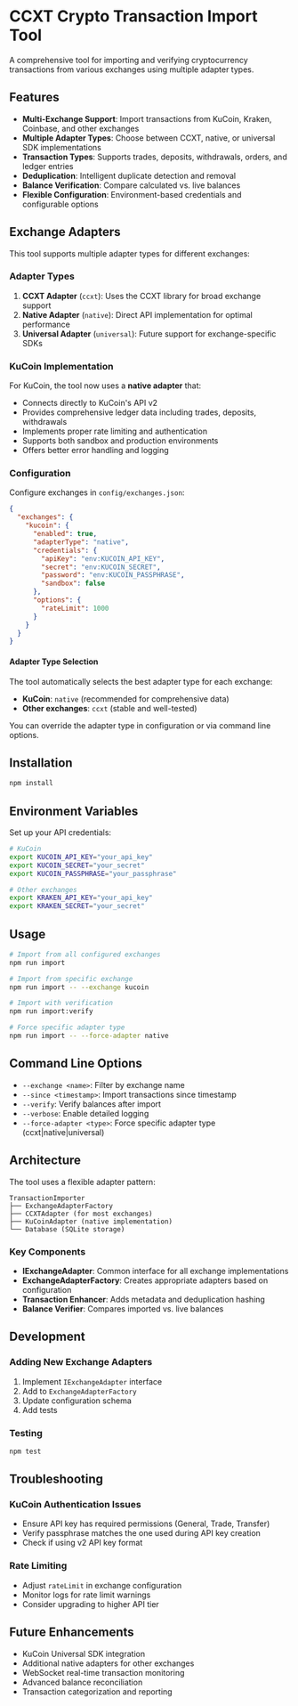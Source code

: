 # CCXT Crypto Transaction Import Tool

A comprehensive tool for importing and verifying cryptocurrency transactions from various exchanges using multiple adapter types.

## Features

- **Multi-Exchange Support**: Import transactions from KuCoin, Kraken, Coinbase, and other exchanges
- **Multiple Adapter Types**: Choose between CCXT, native, or universal SDK implementations
- **Transaction Types**: Supports trades, deposits, withdrawals, orders, and ledger entries
- **Deduplication**: Intelligent duplicate detection and removal
- **Balance Verification**: Compare calculated vs. live balances
- **Flexible Configuration**: Environment-based credentials and configurable options

## Exchange Adapters

This tool supports multiple adapter types for different exchanges:

### Adapter Types

1. **CCXT Adapter** (`ccxt`): Uses the CCXT library for broad exchange support
2. **Native Adapter** (`native`): Direct API implementation for optimal performance
3. **Universal Adapter** (`universal`): Future support for exchange-specific SDKs

### KuCoin Implementation

For KuCoin, the tool now uses a **native adapter** that:

- Connects directly to KuCoin's API v2
- Provides comprehensive ledger data including trades, deposits, withdrawals
- Implements proper rate limiting and authentication
- Supports both sandbox and production environments
- Offers better error handling and logging

### Configuration

Configure exchanges in `config/exchanges.json`:

```json
{
  "exchanges": {
    "kucoin": {
      "enabled": true,
      "adapterType": "native",
      "credentials": {
        "apiKey": "env:KUCOIN_API_KEY",
        "secret": "env:KUCOIN_SECRET",
        "password": "env:KUCOIN_PASSPHRASE",
        "sandbox": false
      },
      "options": {
        "rateLimit": 1000
      }
    }
  }
}
```

#### Adapter Type Selection

The tool automatically selects the best adapter type for each exchange:

- **KuCoin**: `native` (recommended for comprehensive data)
- **Other exchanges**: `ccxt` (stable and well-tested)

You can override the adapter type in configuration or via command line options.

## Installation

```bash
npm install
```

## Environment Variables

Set up your API credentials:

```bash
# KuCoin
export KUCOIN_API_KEY="your_api_key"
export KUCOIN_SECRET="your_secret"
export KUCOIN_PASSPHRASE="your_passphrase"

# Other exchanges
export KRAKEN_API_KEY="your_api_key"
export KRAKEN_SECRET="your_secret"
```

## Usage

```bash
# Import from all configured exchanges
npm run import

# Import from specific exchange
npm run import -- --exchange kucoin

# Import with verification
npm run import:verify

# Force specific adapter type
npm run import -- --force-adapter native
```

## Command Line Options

- `--exchange <name>`: Filter by exchange name
- `--since <timestamp>`: Import transactions since timestamp
- `--verify`: Verify balances after import
- `--verbose`: Enable detailed logging
- `--force-adapter <type>`: Force specific adapter type (ccxt|native|universal)

## Architecture

The tool uses a flexible adapter pattern:

```
TransactionImporter
├── ExchangeAdapterFactory
├── CCXTAdapter (for most exchanges)
├── KuCoinAdapter (native implementation)
└── Database (SQLite storage)
```

### Key Components

- **IExchangeAdapter**: Common interface for all exchange implementations
- **ExchangeAdapterFactory**: Creates appropriate adapters based on configuration
- **Transaction Enhancer**: Adds metadata and deduplication hashing
- **Balance Verifier**: Compares imported vs. live balances

## Development

### Adding New Exchange Adapters

1. Implement `IExchangeAdapter` interface
2. Add to `ExchangeAdapterFactory`
3. Update configuration schema
4. Add tests

### Testing

```bash
npm test
```

## Troubleshooting

### KuCoin Authentication Issues

- Ensure API key has required permissions (General, Trade, Transfer)
- Verify passphrase matches the one used during API key creation
- Check if using v2 API key format

### Rate Limiting

- Adjust `rateLimit` in exchange configuration
- Monitor logs for rate limit warnings
- Consider upgrading to higher API tier

## Future Enhancements

- KuCoin Universal SDK integration
- Additional native adapters for other exchanges
- WebSocket real-time transaction monitoring
- Advanced balance reconciliation
- Transaction categorization and reporting
